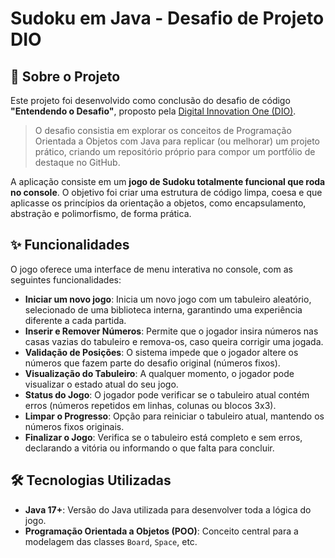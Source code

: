 # Sudoku em Java - Desafio de Projeto DIO



## 📖 Sobre o Projeto

Este projeto foi desenvolvido como conclusão do desafio de código **"Entendendo o Desafio"**, proposto pela [Digital Innovation One (DIO)](https://dio.me/).

> O desafio consistia em explorar os conceitos de Programação Orientada a Objetos com Java para replicar (ou melhorar) um projeto prático, criando um repositório próprio para compor um portfólio de destaque no GitHub.

A aplicação consiste em um **jogo de Sudoku totalmente funcional que roda no console**. O objetivo foi criar uma estrutura de código limpa, coesa e que aplicasse os princípios da orientação a objetos, como encapsulamento, abstração e polimorfismo, de forma prática.

## ✨ Funcionalidades

O jogo oferece uma interface de menu interativa no console, com as seguintes funcionalidades:

* **Iniciar um novo jogo**: Inicia um novo jogo com um tabuleiro aleatório, selecionado de uma biblioteca interna, garantindo uma experiência diferente a cada partida.
* **Inserir e Remover Números**: Permite que o jogador insira números nas casas vazias do tabuleiro e remova-os, caso queira corrigir uma jogada.
* **Validação de Posições**: O sistema impede que o jogador altere os números que fazem parte do desafio original (números fixos).
* **Visualização do Tabuleiro**: A qualquer momento, o jogador pode visualizar o estado atual do seu jogo.
* **Status do Jogo**: O jogador pode verificar se o tabuleiro atual contém erros (números repetidos em linhas, colunas ou blocos 3x3).
* **Limpar o Progresso**: Opção para reiniciar o tabuleiro atual, mantendo os números fixos originais.
* **Finalizar o Jogo**: Verifica se o tabuleiro está completo e sem erros, declarando a vitória ou informando o que falta para concluir.

## 🛠️ Tecnologias Utilizadas

* **Java 17+**: Versão do Java utilizada para desenvolver toda a lógica do jogo.
* **Programação Orientada a Objetos (POO)**: Conceito central para a modelagem das classes `Board`, `Space`, etc.


